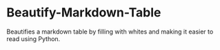 # Beautify-Markdown-Table
Beautifies a markdown table by filling with whites and making it easier to read using Python.
